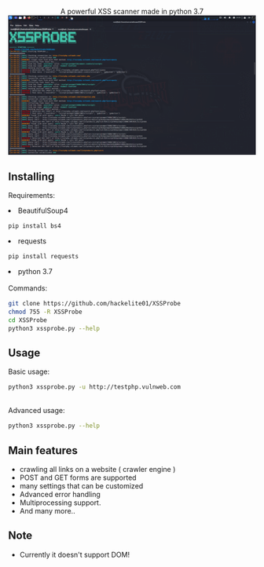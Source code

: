 <p align="center">   
A powerful XSS scanner made in python 3.7<br/>

<img src="xssprobe.png">

## Installing 

Requirements: <br/>

<li> BeautifulSoup4 </li>

```bash
pip install bs4
```
<li> requests </li> 

```bash
pip install requests
```
<li> python 3.7 </li>
<br/>
Commands:

```bash
git clone https://github.com/hackelite01/XSSProbe
chmod 755 -R XSSProbe
cd XSSProbe
python3 xssprobe.py --help 
```
## Usage
Basic usage:

```bash
python3 xssprobe.py -u http://testphp.vulnweb.com
```
<br/>
Advanced usage:

```bash
python3 xssprobe.py --help
```

## Main features

* crawling all links on a website ( crawler engine )
* POST and GET forms are supported
* many settings that can be customized
* Advanced error handling
* Multiprocessing support.
* And many more..

## Note
* Currently it doesn't support DOM!

